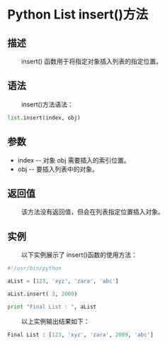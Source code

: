# Python List insert()方法
## 描述
&#160;&#160;&#160;&#160;&#160;&#160;&#160;&#160;insert() 函数用于将指定对象插入列表的指定位置。

## 语法
&#160;&#160;&#160;&#160;&#160;&#160;&#160;&#160;insert()方法语法：

```python
list.insert(index, obj)
```

## 参数
- index -- 对象 obj 需要插入的索引位置。
- obj -- 要插入列表中的对象。

## 返回值
&#160;&#160;&#160;&#160;&#160;&#160;&#160;&#160;该方法没有返回值，但会在列表指定位置插入对象。

## 实例
&#160;&#160;&#160;&#160;&#160;&#160;&#160;&#160;以下实例展示了 insert()函数的使用方法：

```python
#!/usr/bin/python

aList = [123, 'xyz', 'zara', 'abc']

aList.insert( 3, 2009)

print "Final List : ", aList
```

&#160;&#160;&#160;&#160;&#160;&#160;&#160;&#160;以上实例输出结果如下：

```python
Final List : [123, 'xyz', 'zara', 2009, 'abc']
```
